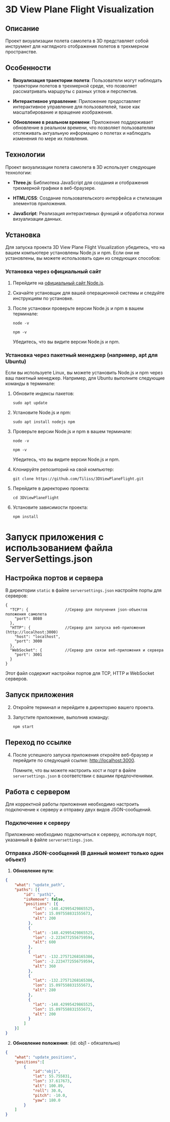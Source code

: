 # 3D View Plane Flight Visualization

## Описание

Проект визуализации полета самолета в 3D представляет собой инструмент для наглядного отображения полетов в трехмерном пространстве.
## Особенности

- **Визуализация траектории полета**: Пользователи могут наблюдать траектории полетов в трехмерной среде, что позволяет рассматривать маршруты с разных углов и перспектив.

- **Интерактивное управление**: Приложение предоставляет интерактивное управление для пользователей, такое как масштабирование и вращение изображения.

- **Обновление в реальном времени**: Приложение поддерживает обновление в реальном времени, что позволяет пользователям отслеживать актуальную информацию о полетах и наблюдать изменения по мере их появления.

## Технологии

Проект визуализации полета самолета в 3D использует следующие технологии:

- **Three.js**: Библиотека JavaScript для создания и отображения трехмерной графики в веб-браузере.

- **HTML/CSS**: Создание пользовательского интерфейса и стилизация элементов приложения.

- **JavaScript**: Реализация интерактивных функций и обработка логики визуализации данных.
  
## Установка

Для запуска проекта 3D View Plane Flight Visualization убедитесь, что на вашем компьютере установлены Node.js и npm. Если они не установлены, вы можете использовать один из следующих способов:

### Установка через официальный сайт

1. Перейдите на [официальный сайт Node.js](https://nodejs.org/en/download/).

2. Скачайте установщик для вашей операционной системы и следуйте инструкциям по установке.

3. После установки проверьте версии Node.js и npm в вашем терминале:

    ```
    node -v
    ```

    ```
    npm -v
    ```

    Убедитесь, что вы видите версии Node.js и npm.

### Установка через пакетный менеджер (например, apt для Ubuntu)

Если вы используете Linux, вы можете установить Node.js и npm через ваш пакетный менеджер. Например, для Ubuntu выполните следующие команды в терминале:

1. Обновите индексы пакетов:

    ```
    sudo apt update
    ```

2. Установите Node.js и npm:

    ```
    sudo apt install nodejs npm
    ```

3. Проверьте версии Node.js и npm в вашем терминале:

    ```
    node -v
    ```

    ```
    npm -v
    ```

    Убедитесь, что вы видите версии Node.js и npm.

4. Клонируйте репозиторий на свой компьютер:

    ```
    git clone https://github.com/Tiliss/3DViewPlaneFlight.git
    ```

5. Перейдите в директорию проекта:

    ```
    cd 3DViewPlaneFlight
    ```

6. Установите зависимости проекта:

    ```
    npm install
    ```
# Запуск приложения с использованием файла ServerSettings.json

## Настройка портов и сервера

В директории `static` в файле `serversettings.json` настройте порты для серверов:

```jsonc
{
  "TCP": {                //Сервер для получения json-объектов положения самолета
    "port": 8080 
  },
  "HTTP": {               //Сервер для запуска веб-приложения (http://localhost:3000)
    "host": "localhost", 
    "port": 3000
  },
  "WebSocket": {          //Сервер для связи веб-приложения и сервера
    "port": 3001
  }
}
```
  Этот файл содержит настройки портов для TCP, HTTP и WebSocket серверов.

## Запуск приложения

2. Откройте терминал и перейдите в директорию вашего проекта.

3. Запустите приложение, выполнив команду:

    ```
    npm start
    ```

## Переход по ссылке

4. После успешного запуска приложения откройте веб-браузер и перейдите по следующей ссылке: [http://localhost:3000](http://localhost:3000).

    Помните, что вы можете настроить хост и порт в файле `serversettings.json` в соответствии с вашими предпочтениями.

## Работа с сервером

Для корректной работы приложения необходимо настроить подключение к серверу и отправку двух видов JSON-сообщений.

### Подключение к серверу

Приложению необходимо подключиться к серверу, используя порт, указанный в файле `serversettings.json`.

### Отправка JSON-сообщений (В данный момент только один объект)

1. **Обновление пути**:

```json
{   
    "what": "update_path", 
    "paths": [{
        "id": "path1",  
        "isRemove": false, 
        "positions": [{
            "lat": -148.42995429865525,  
            "lon": 15.097558831555673,  
            "alt": 200 
          },
          {
            "lat": -148.42995429865525, 
            "lon": -2.2234772556759594, 
            "alt": 600
          },
          {
            "lat": -132.27571268165386, 
            "lon": -2.2234772556759594, 
            "alt": 360
          },
          {
            "lat": -132.27571268165386, 
            "lon": 15.097558831555673, 
            "alt": 280
          },
          {
            "lat": -148.42995429865525, 
            "lon": 15.097558831555673, 
            "alt": 200
          }
        ]
    }]
}
```
2. **Обновление положения**: (id: obj1 - обязательно)
```json
{   
    "what": "update_positions",
    "positions":[ 
        {
            "id":"obj1",        
            "lat": 55.755831,   
            "lon": 37.617673,   
            "alt": 100.89,      
            "roll": 30.0,       
            "pitch": -10.0,     
            "yaw": 180.0        
        }
    ]
}
```
